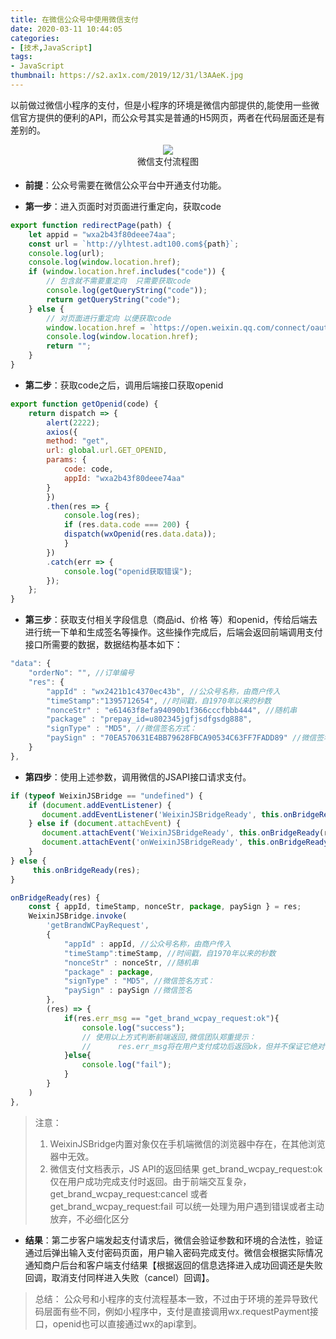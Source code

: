 ```yaml
---
title: 在微信公众号中使用微信支付
date: 2020-03-11 10:44:05
categories:
- [技术,JavaScript]
tags:
- JavaScript
thumbnail: https://s2.ax1x.com/2019/12/31/l3AAeK.jpg
---
```

以前做过微信小程序的支付，但是小程序的环境是微信内部提供的,能使用一些微信官方提供的便利的API，而公众号其实是普通的H5网页，两者在代码层面还是有差别的。
<!-- more -->

<div style="text-align:center;"><img src="https://pay.weixin.qq.com/wiki/doc/api/img/chapter7_4_1.png"></div>
<div style="text-align:center;margin-bottom:18px;">微信支付流程图</div>  

* **前提**：公众号需要在微信公众平台中开通支付功能。  


* **第一步**：进入页面时对页面进行重定向，获取code
```javascript
export function redirectPage(path) {
    let appid = "wxa2b43f80deee74aa";
    const url = `http://ylhtest.adt100.com${path}`;
    console.log(url);
    console.log(window.location.href);
    if (window.location.href.includes("code")) {
        // 包含就不需要重定向  只需要获取code
        console.log(getQueryString("code"));
        return getQueryString("code");
    } else {
        // 对页面进行重定向 以便获取code
        window.location.href = `https://open.weixin.qq.com/connect/oauth2/authorize?appid=${appid}&redirect_uri=${url}&response_type=code&scope=snsapi_base&state=STATE`;
        console.log(window.location.href);
        return "";
    }
}
```
  

* **第二步**：获取code之后，调用后端接口获取openid
```javascript
export function getOpenid(code) {
    return dispatch => {
        alert(2222);
        axios({
        method: "get",
        url: global.url.GET_OPENID,
        params: {
            code: code,
            appId: "wxa2b43f80deee74aa"
        }
        })
        .then(res => {
            console.log(res);
            if (res.data.code === 200) {
            dispatch(wxOpenid(res.data.data));
            }
        })
        .catch(err => {
            console.log("openid获取错误");
        });
    };
}
```
  

* **第三步**：获取支付相关字段信息（商品id、价格 等）和openid，传给后端去进行统一下单和生成签名等操作。这些操作完成后，后端会返回前端调用支付接口所需要的数据，数据结构基本如下：
```javascript
"data": {
    "orderNo": "", //订单编号
    "res": {
        "appId" : "wx2421b1c4370ec43b", //公众号名称，由商户传入
        "timeStamp":"1395712654", //时间戳，自1970年以来的秒数
        "nonceStr" : "e61463f8efa94090b1f366cccfbbb444", //随机串
        "package" : "prepay_id=u802345jgfjsdfgsdg888",
        "signType" : "MD5", //微信签名方式：
        "paySign" : "70EA570631E4BB79628FBCA90534C63FF7FADD89" //微信签名
    }
},
```
  
  
* **第四步**：使用上述参数，调用微信的JSAPI接口请求支付。
```javascript
if (typeof WeixinJSBridge == "undefined") {
    if (document.addEventListener) {
       document.addEventListener('WeixinJSBridgeReady', this.onBridgeReady(res),false);
    } else if (document.attachEvent) {
       document.attachEvent('WeixinJSBridgeReady', this.onBridgeReady(res));
       document.attachEvent('onWeixinJSBridgeReady', this.onBridgeReady(res));
    }
} else {
     this.onBridgeReady(res);
}
```
```javascript
onBridgeReady(res) {
    const { appId, timeStamp, nonceStr, package, paySign } = res;
    WeixinJSBridge.invoke(
        'getBrandWCPayRequest', 
        {
            "appId" : appId, //公众号名称，由商户传入
            "timeStamp":timeStamp, //时间戳，自1970年以来的秒数
            "nonceStr" : nonceStr, //随机串
            "package" : package,
            "signType" : "MD5", //微信签名方式：
            "paySign" : paySign //微信签名
        },
        (res) => {
            if(res.err_msg == "get_brand_wcpay_request:ok"){
                console.log("success");
                // 使用以上方式判断前端返回,微信团队郑重提示：
                //      res.err_msg将在用户支付成功后返回ok，但并不保证它绝对可靠。
            }else{
                console.log("fail");
            }
        }
    )
},
```
>注意：
>1. WeixinJSBridge内置对象仅在手机端微信的浏览器中存在，在其他浏览器中无效。
>2. 微信支付文档表示，JS API的返回结果 get_brand_wcpay_request:ok 仅在用户成功完成支付时返回。由于前端交互复杂， get_brand_wcpay_request:cancel 或者 get_brand_wcpay_request:fail 可以统一处理为用户遇到错误或者主动放弃，不必细化区分
  

* **结果**：第二步客户端发起支付请求后，微信会验证参数和环境的合法性，验证通过后弹出输入支付密码页面，用户输入密码完成支付。微信会根据实际情况通知商户后台和客户端支付结果【根据返回的信息选择进入成功回调还是失败回调，取消支付同样进入失败（cancel）回调】。
  
>总结：
>公众号和小程序的支付流程基本一致，不过由于环境的差异导致代码层面有些不同，例如小程序中，支付是直接调用wx.requestPayment接口，openid也可以直接通过wx的api拿到。